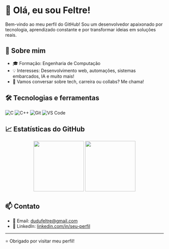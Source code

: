 # 👋 Olá, eu sou Feltre!

Bem-vindo ao meu perfil do GitHub! Sou um desenvolvedor apaixonado por tecnologia, aprendizado constante e por transformar ideias em soluções reais.

## 🚀 Sobre mim

- 🎓 Formação: Engenharia de Computação  
- 💡 Interesses: Desenvolvimento web, automações, sistemas embarcados, IA e muito mais!  
- 💬 Vamos conversar sobre tech, carreira ou collabs? Me chama!

## 🛠️ Tecnologias e ferramentas

![C](https://img.shields.io/badge/-C-00599C?style=flat&logo=c&logoColor=white)
![C++](https://img.shields.io/badge/-C++-00599C?style=flat&logo=c%2B%2B&logoColor=white)
![Git](https://img.shields.io/badge/-Git-F05032?style=flat&logo=git&logoColor=fff)
![VS Code](https://img.shields.io/badge/-VS%20Code-007ACC?style=flat&logo=visual-studio-code)

<!-- Adicione ou remova badges conforme necessário -->

## 📈 Estatísticas do GitHub

<div align="center">
  <img height="160em" src="https://github-readme-stats.vercel.app/api?username=EduardoFeltre&show_icons=true&theme=radical" />
  <img height="160em" src="https://github-readme-stats.vercel.app/api/top-langs/?username=EduardoFeltre&layout=compact&theme=radical" />
</div>

## 📫 Contato

- 📧 Email: dudufeltre@gmail.com  
- 💼 LinkedIn: [linkedin.com/in/seu-perfil](https://linkedin.com/in/seu-perfil)

---

⭐️ Obrigado por visitar meu perfil!

